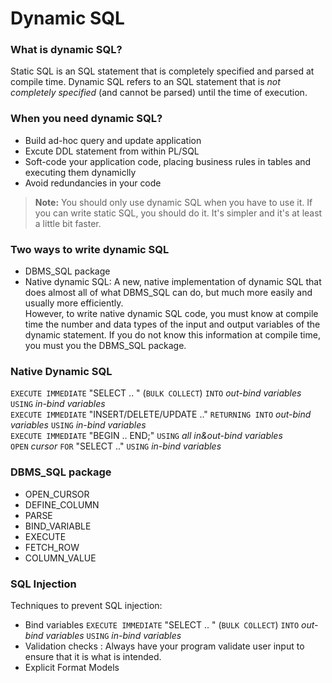 # Dynamic SQL
### What is dynamic SQL?
Static SQL is an SQL statement that is completely specified and parsed at compile time.
Dynamic SQL refers to an SQL statement that is *not completely specified* (and cannot be parsed) until the time of execution.

### When you need dynamic SQL?
* Build ad-hoc query and update application
* Excute DDL statement from within PL/SQL
* Soft-code your application code, placing business rules in tables and executing them dynamiclly
* Avoid redundancies in your code

> **Note:**
> You should only use dynamic SQL when you have to use it. 
> If you can write static SQL, you should do it. It's simpler and it's at least a little bit faster.

### Two ways to write dynamic SQL
* DBMS_SQL package
* Native dynamic SQL: A new, native implementation of dynamic SQL that does almost all of what DBMS_SQL can do, but much more easily and usually more efficiently.  
However, to write native dynamic SQL code, you must know at compile time the number and data types of the input and output variables of the dynamic statement. If you do not know this information at compile time, you must you the DBMS_SQL package.

### Native Dynamic SQL
`EXECUTE IMMEDIATE` "SELECT .. " (`BULK COLLECT`) `INTO` _out-bind variables_ `USING` _in-bind variables_  
`EXECUTE IMMEDIATE` "INSERT/DELETE/UPDATE .." `RETURNING INTO` _out-bind variables_ `USING` _in-bind variables_  
`EXECUTE IMMEDIATE` "BEGIN .. END;" `USING` _all in&out-bind variables_  
`OPEN` _cursor_ `FOR` "SELECT .." `USING` _in-bind variables_

### DBMS_SQL package
* OPEN_CURSOR
* DEFINE_COLUMN
* PARSE
* BIND_VARIABLE
* EXECUTE
* FETCH_ROW
* COLUMN_VALUE

### SQL Injection
Techniques to prevent SQL injection:
* Bind variables 
	`EXECUTE IMMEDIATE` "SELECT .. " (`BULK COLLECT`) `INTO` _out-bind variables_ `USING` _in-bind variables_  
* Validation checks : Always have your program validate user input to ensure that it is what is intended.  
* Explicit Format Models
